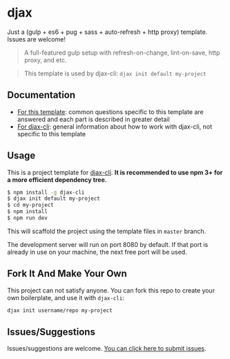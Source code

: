 # djax

Just a (gulp + es6 + pug + sass + auto-refresh + http proxy) template. Issues are welcome!

> A full-featured gulp setup with refresh-on-change, lint-on-save, http proxy, and etc.

> This template is used by djax-cli: `djax init default my-project`

## Documentation

- [For this template](https://yakima-teng.github.io/djax/): common questions specific to this template are answered and each part is described in greater detail
- [For djax-cli](https://github.com/Yakima-Teng/djax-cli): general information about how to work with djax-cli, not specific to this template

## Usage

This is a project template for [djax-cli](https://github.com/Yakima-Teng/djax-cli). **It is recommended to use npm 3+ for a more efficient dependency tree.**

``` bash
$ npm install -g djax-cli
$ djax init default my-project
$ cd my-project
$ npm install
$ npm run dev
```

This will scaffold the project using the template files in `master` branch.

The development server will run on port 8080 by default. If that port is already in use on your machine, the next free port will be used.

## Fork It And Make Your Own

This project can not satisfy anyone. You can fork this repo to create your own boilerplate, and use it with `djax-cli`:

``` bash
djax init username/repo my-project
```

## Issues/Suggestions

Issues/suggestions are welcome. [You can click here to submit issues](https://github.com/Yakima-Teng/djax/issues).
